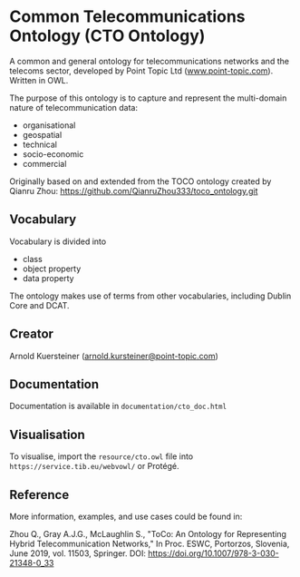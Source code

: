# Common Telecommunications Ontology (CTO Ontology)

A common and general ontology for telecommunications networks and the telecoms sector, developed by Point Topic Ltd (www.point-topic.com). Written in OWL.

The purpose of this ontology is to capture and represent the multi-domain nature of telecommunication data:
- organisational
- geospatial
- technical
- socio-economic
- commercial

Originally based on and extended from the TOCO ontology created by Qianru Zhou: https://github.com/QianruZhou333/toco_ontology.git

## Vocabulary
Vocabulary is divided into 
- class
- object property
- data property

The ontology makes use of terms from other vocabularies, including Dublin Core and DCAT.

## Creator
Arnold Kuersteiner (arnold.kursteiner@point-topic.com)

## Documentation
Documentation is available in `documentation/cto_doc.html`

## Visualisation
To visualise, import the `resource/cto.owl` file into `https://service.tib.eu/webvowl/` or Protégé.

## Reference
More information, examples, and use cases could be found in:

Zhou Q., Gray A.J.G., McLaughlin S., "ToCo: An Ontology for Representing Hybrid Telecommunication Networks," In Proc. ESWC, Portorzos, Slovenia, June 2019, vol. 11503, Springer. DOI: https://doi.org/10.1007/978-3-030-21348-0_33 
